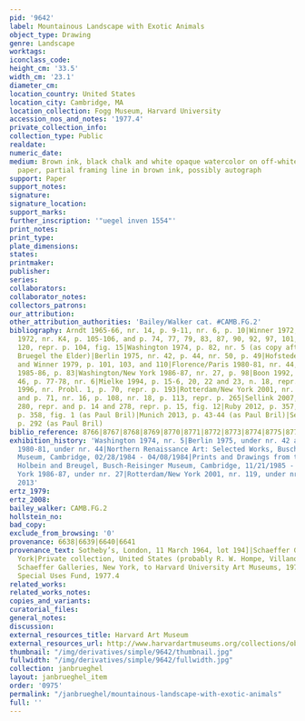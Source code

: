 ```yaml
---
pid: '9642'
label: Mountainous Landscape with Exotic Animals
object_type: Drawing
genre: Landscape
worktags:
iconclass_code:
height_cm: '33.5'
width_cm: '23.1'
diameter_cm:
location_country: United States
location_city: Cambridge, MA
location_collection: Fogg Museum, Harvard University
accession_nos_and_notes: '1977.4'
private_collection_info:
collection_type: Public
realdate:
numeric_date:
medium: Brown ink, black chalk and white opaque watercolor on off-white antique laid
  paper, partial framing line in brown ink, possibly autograph
support: Paper
support_notes:
signature:
signature_location:
support_marks:
further_inscription: '"uegel inven 1554"'
print_notes:
print_type:
plate_dimensions:
states:
printmaker:
publisher:
series:
collaborators:
collaborator_notes:
collectors_patrons:
our_attribution:
other_attribution_authorities: 'Bailey/Walker cat. #CAMB.FG.2'
bibliography: Arndt 1965-66, nr. 14, p. 9-11, nr. 6, p. 10|Winner 1972, p. 141|Arndt
  1972, nr. K4, p. 105-106, and p. 74, 77, 79, 83, 87, 90, 92, 97, 101, 104, 110,
  120, repr. p. 104, fig. 15|Washington 1974, p. 82, nr. 5 (as copy after lost Pieter
  Bruegel the Elder)|Berlin 1975, nr. 42, p. 44, nr. 50, p. 49|Hofstede in Simson
  and Winner 1979, p. 101, 103, and 110|Florence/Paris 1980-81, nr. 44, p. 62-64|Mielke
  1985-86, p. 83|Washington/New York 1986-87, nr. 27, p. 98|Boon 1992, vol. 1, nr.
  46, p. 77-78, nr. 6|Mielke 1994, p. 15-6, 20, 22 and 23, n. 18, repr. fig. 10|Mielke
  1996, nr. Probl. 1, p. 70, repr. p. 193|Rotterdam/New York 2001, nr. 119, p. 264-5,
  and p. 71, nr. 16, p. 108, nr. 18, p. 113, repr. p. 265|Sellink 2007, nr. x11, p.
  280, repr. and p. 14 and 278, repr. p. 15, fig. 12|Ruby 2012, p. 357, 360-63, repr.
  p. 358, fig. 1 (as Paul Bril)|Munich 2013, p. 43-44 (as Paul Bril)|Sellink 2013,
  p. 292 (as Paul Bril)
biblio_reference: 8766|8767|8768|8769|8770|8771|8772|8773|8774|8775|8776|8777|8778|8779|8780|8781|8782
exhibition_history: 'Washington 1974, nr. 5|Berlin 1975, under nr. 42 and 50|Florence/Paris
  1980-81, under nr. 44|Northern Renaissance Art: Selected Works, Busch-Reisinger
  Museum, Cambridge, 02/28/1984 - 04/08/1984|Prints and Drawings from the Time of
  Holbein and Breugel, Busch-Reisinger Museum, Cambridge, 11/21/1985 - 01/12/1986|Washington/New
  York 1986-87, under nr. 27|Rotterdam/New York 2001, nr. 119, under nr. 16 and 18|Munich
  2013'
ertz_1979:
ertz_2008:
bailey_walker: CAMB.FG.2
hollstein_no:
bad_copy:
exclude_from_browsing: '0'
provenance: 6638|6639|6640|6641
provenance_text: Sotheby’s, London, 11 March 1964, lot 194]|Schaeffer Galleries, New
  York|Private collection, United States (probably R. W. Hompe, Villanova, Pennsylvania)|sale,
  Schaeffer Galleries, New York, to Harvard University Art Museums, 1977|Gifts for
  Special Uses Fund, 1977.4
related_works:
related_works_notes:
copies_and_variants:
curatorial_files:
general_notes:
discussion:
external_resources_title: Harvard Art Museum
external_resources_url: http://www.harvardartmuseums.org/collections/object/296001
thumbnail: "/img/derivatives/simple/9642/thumbnail.jpg"
fullwidth: "/img/derivatives/simple/9642/fullwidth.jpg"
collection: janbrueghel
layout: janbrueghel_item
order: '0975'
permalink: "/janbrueghel/mountainous-landscape-with-exotic-animals"
full: ''
---
```

